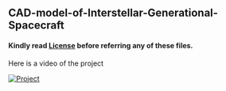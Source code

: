 ## CAD-model-of-Interstellar-Generational-Spacecraft
#### Kindly read [License](./LICENSE) before referring any of these files.

Here is a video of the project

[![Project](https://img.youtube.com/vi/3iBXFDDLMJQ/hqdefault.jpg)](https://youtu.be/3iBXFDDLMJQ)


